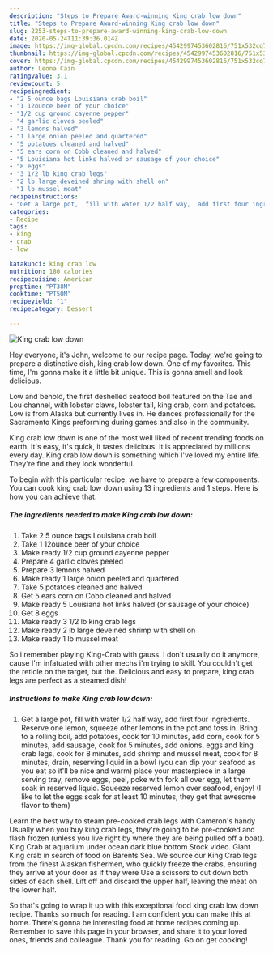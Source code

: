 ```yaml
---
description: "Steps to Prepare Award-winning King crab low down"
title: "Steps to Prepare Award-winning King crab low down"
slug: 2253-steps-to-prepare-award-winning-king-crab-low-down
date: 2020-05-24T11:39:36.014Z
image: https://img-global.cpcdn.com/recipes/4542997453602816/751x532cq70/king-crab-low-down-recipe-main-photo.jpg
thumbnail: https://img-global.cpcdn.com/recipes/4542997453602816/751x532cq70/king-crab-low-down-recipe-main-photo.jpg
cover: https://img-global.cpcdn.com/recipes/4542997453602816/751x532cq70/king-crab-low-down-recipe-main-photo.jpg
author: Leona Cain
ratingvalue: 3.1
reviewcount: 5
recipeingredient:
- "2 5 ounce bags Louisiana crab boil"
- "1 12ounce beer of your choice"
- "1/2 cup ground cayenne pepper"
- "4 garlic cloves peeled"
- "3 lemons halved"
- "1 large onion peeled and quartered"
- "5 potatoes cleaned and halved"
- "5 ears corn on Cobb cleaned and halved"
- "5 Louisiana hot links halved or sausage of your choice"
- "8 eggs"
- "3 1/2 lb king crab legs"
- "2 lb large deveined shrimp with shell on"
- "1 lb mussel meat"
recipeinstructions:
- "Get a large pot,  fill with water 1/2 half way,  add first four ingredients. Reserve one lemon,  squeeze other lemons in the pot and toss in. Bring to a rolling boil,  add potatoes,  cook for 10 minutes,  add corn, cook for 5 minutes,  add sausage,  cook for 5 minutes, add onions, eggs and king crab legs,  cook for 8 minutes,  add shrimp and mussel meat,  cook for 8 minutes,  drain,  reserving liquid in a bowl (you can dip your seafood as you eat so it&#39;ll be nice and warm) place your masterpiece in a large serving tray, remove eggs,  peel,  poke with fork all over egg, let them soak in reserved liquid. Squeeze reserved lemon over seafood,  enjoy!  (I like to let the eggs soak for at least 10 minutes,  they get that awesome flavor to them)"
categories:
- Recipe
tags:
- king
- crab
- low

katakunci: king crab low 
nutrition: 180 calories
recipecuisine: American
preptime: "PT38M"
cooktime: "PT50M"
recipeyield: "1"
recipecategory: Dessert

---
```



![King crab low down](https://img-global.cpcdn.com/recipes/4542997453602816/751x532cq70/king-crab-low-down-recipe-main-photo.jpg)

Hey everyone, it's John, welcome to our recipe page. Today, we're going to prepare a distinctive dish, king crab low down. One of my favorites. This time, I'm gonna make it a little bit unique. This is gonna smell and look delicious.

Low and behold, the first deshelled seafood boil featured on the Tae and Lou channel, with lobster claws, lobster tail, king crab, corn and potatoes. Low is from Alaska but currently lives in. He dances professionally for the Sacramento Kings preforming during games and also in the community.

King crab low down is one of the most well liked of recent trending foods on earth. It's easy, it's quick, it tastes delicious. It is appreciated by millions every day. King crab low down is something which I've loved my entire life. They're fine and they look wonderful.


To begin with this particular recipe, we have to prepare a few components. You can cook king crab low down using 13 ingredients and 1 steps. Here is how you can achieve that.

<!--inarticleads1-->

##### The ingredients needed to make King crab low down:

1. Take 2 5 ounce bags Louisiana crab boil
1. Take 1 12ounce beer of your choice
1. Make ready 1/2 cup ground cayenne pepper
1. Prepare 4 garlic cloves peeled
1. Prepare 3 lemons halved
1. Make ready 1 large onion peeled and quartered
1. Take 5 potatoes cleaned and halved
1. Get 5 ears corn on Cobb cleaned and halved
1. Make ready 5 Louisiana hot links halved (or sausage of your choice)
1. Get 8 eggs
1. Make ready 3 1/2 lb king crab legs
1. Make ready 2 lb large deveined shrimp with shell on
1. Make ready 1 lb mussel meat


So i remember playing King-Crab with gauss. I don&#39;t usually do it anymore, cause I&#39;m infatuated with other mechs i&#39;m trying to skill. You couldn&#39;t get the reticle on the target, but the. Delicious and easy to prepare, king crab legs are perfect as a steamed dish! 

<!--inarticleads2-->

##### Instructions to make King crab low down:

1. Get a large pot,  fill with water 1/2 half way,  add first four ingredients. Reserve one lemon,  squeeze other lemons in the pot and toss in. Bring to a rolling boil,  add potatoes,  cook for 10 minutes,  add corn, cook for 5 minutes,  add sausage,  cook for 5 minutes, add onions, eggs and king crab legs,  cook for 8 minutes,  add shrimp and mussel meat,  cook for 8 minutes,  drain,  reserving liquid in a bowl (you can dip your seafood as you eat so it&#39;ll be nice and warm) place your masterpiece in a large serving tray, remove eggs,  peel,  poke with fork all over egg, let them soak in reserved liquid. Squeeze reserved lemon over seafood,  enjoy!  (I like to let the eggs soak for at least 10 minutes,  they get that awesome flavor to them)


Learn the best way to steam pre-cooked crab legs with Cameron&#39;s handy Usually when you buy king crab legs, they&#39;re going to be pre-cooked and flash frozen (unless you live right by where they are being pulled off a boat). King Crab at aquarium under ocean dark blue bottom Stock video. Giant King crab in search of food on Barents Sea. We source our King Crab legs from the finest Alaskan fishermen, who quickly freeze the crabs, ensuring they arrive at your door as if they were Use a scissors to cut down both sides of each shell. Lift off and discard the upper half, leaving the meat on the lower half. 

So that's going to wrap it up with this exceptional food king crab low down recipe. Thanks so much for reading. I am confident you can make this at home. There's gonna be interesting food at home recipes coming up. Remember to save this page in your browser, and share it to your loved ones, friends and colleague. Thank you for reading. Go on get cooking!
